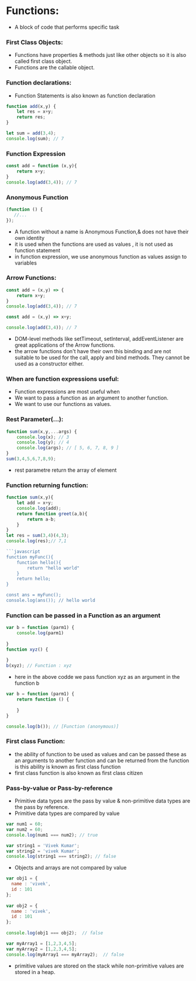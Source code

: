 # Functions:
* A block of code that performs specific task
### First Class Objects:
* Functions have properties & methods just like other objects so it is also called first class object.
* Functions are the callable object.

### Function declarations:
* Function Statements is also known as function declaration
```javascript
function add(x,y) {
	let res = x+y;
	return res;
}

let sum = add(3,4);
console.log(sum); // 7
```
### Function Expression
```javascript
const add = function (x,y){
	return x+y; 
}
console.log(add(3,4)); // 7
```
### Anonymous Function
```javascript
(function () {
   //...
});
```
* A function without a name is Anonymous Function,& does not have their own identity
* it is used when the functions are used as values , it is not used as function statement
* in function expression, we use anonymous function as values assign to variables
### Arrow Functions:
``` javascript
const add = (x,y) => {
	return x+y;
}
console.log(add(3,4)); // 7
```
```javascript
const add = (x,y) => x+y;

console.log(add(3,4)); // 7
```
* DOM-level methods like setTimeout, setInterval, addEventListener are great applications of the Arrow functions.
* the arrow functions don't have their own this binding and are not suitable to be used for the call, apply and bind methods. They cannot be used as a constructor either.
### When are function expressions useful: 
* Function expressions are most useful when
* We want to pass a function as an argument to another function.
* We want to use our functions as values.
### Rest Parameter(...):
```javascript
function sum(x,y,...args) {
	console.log(x); // 3
	console.log(y); // 4
	console.log(args); // [ 5, 6, 7, 8, 9 ]
}
sum(3,4,5,6,7,8,9);
```
* rest parametre return the array of element
### Function returning function:
```javascript
function sum(x,y){
	let add = x+y;
	console.log(add);
	return function greet(a,b){
		return a-b;
	}
}
let res = sum(3,4)(4,3);
console.log(res);// 7,1
```
```javascript
```javascript
function myFunc(){
    function hello(){
        return "hello world"
    }
    return hello;
}

const ans = myFunc();
console.log(ans()); // hello world
```
### Function can be passed in a Function as an argument
``` javascript
var b = function (parm1) {
	console.log(parm1)
		
}
function xyz() {
	
}
b(xyz); // Function : xyz
```
* here in the above codde we pass function xyz as an argument in the function b 
``` javascript
var b = function (parm1) {
	return function () {
		
	}		
}

console.log(b()); // [Function (anonymous)]
```
### First class Function:
* the ability of function to be used as values and can be passed these as an arguments to another function and can be returned from the function is this ability is known as first class function
* first class function is also known as first class citizen
### Pass-by-value or Pass-by-reference
* Primitive data types are the pass by value & non-primitive data types are the pass by reference.
* Primitive data types are compared by value
```javascript
var num1 = 60;
var num2 = 60;
console.log(num1 === num2); // true

var string1 = 'Vivek Kumar';
var string2 = 'vivek Kumar';
console.log(string1 === string2); // false
```
* Objects and arrays are not compared by value
```javascript
var obj1 = { 
  name : 'vivek',
  id : 101	
};
    
var obj2 = {    
  name : 'vivek',
  id : 101	
};
    
console.log(obj1 === obj2);  // false

var myArray1 = [1,2,3,4,5];
var myArray2 = [1,2,3,4,5];
console.log(myArray1 === myArray2);  // false
```
* primitive values are stored on the stack while non-primitive values are stored in a heap.
